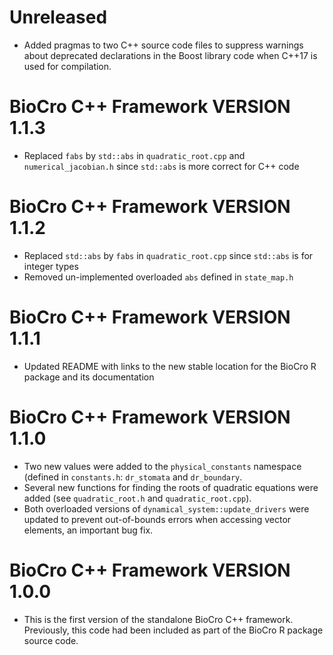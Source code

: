 <!--
This file should document all pull requests and all user-visible changes.

When a pull request is completed, changes made should be added to a section at
the top of this file called "# Unreleased". All changes should be categorized
under "## MAJOR CHANGES", "## MINOR CHANGES", or "## BUG FIXES" following the
major.minor.patch structure of semantic versioning. When applicable, entries
should include direct links to the relevant pull requests.

Then, when a new release is made, "# Unreleased" should be replaced by a heading
with the new version number, such as "# CHANGES IN BioCro C++ Framework VERSION
2.0.0." This section will combine all of the release notes from all of the pull
requests merged in since the previous release.

Subsequent commits will then include a new "Unreleased" section in preparation
for the next release.
-->

# Unreleased

- Added pragmas to two C++ source code files to suppress warnings
  about deprecated declarations in the Boost library code when C++17
  is used for compilation.

# BioCro C++ Framework VERSION 1.1.3

- Replaced `fabs` by `std::abs` in `quadratic_root.cpp` and
  `numerical_jacobian.h` since `std::abs` is more correct for C++ code

# BioCro C++ Framework VERSION 1.1.2

- Replaced `std::abs` by `fabs` in `quadratic_root.cpp` since `std::abs` is for
  integer types
- Removed un-implemented overloaded `abs` defined in `state_map.h`

# BioCro C++ Framework VERSION 1.1.1

- Updated README with links to the new stable location for the BioCro R
  package and its documentation

# BioCro C++ Framework VERSION 1.1.0

- Two new values were added to the `physical_constants` namespace (defined in
  `constants.h`: `dr_stomata` and `dr_boundary`.
- Several new functions for finding the roots of quadratic equations were added
  (see `quadratic_root.h` and `quadratic_root.cpp`).
- Both overloaded versions of `dynamical_system::update_drivers` were updated to
  prevent out-of-bounds errors when accessing vector elements, an important bug
  fix.

# BioCro C++ Framework VERSION 1.0.0

- This is the first version of the standalone BioCro C++ framework. Previously,
  this code had been included as part of the BioCro R package source code.
